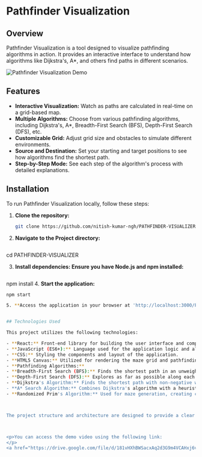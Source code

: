 # Pathfinder Visualization

## Overview
Pathfinder Visualization is a tool designed to visualize pathfinding algorithms in action. It provides an interactive interface to understand how algorithms like Dijkstra's, A*, and others find paths in different scenarios.

![Pathfinder Visualization Demo](demo.gif)

## Features
- **Interactive Visualization:** Watch as paths are calculated in real-time on a grid-based map.
- **Multiple Algorithms:** Choose from various pathfinding algorithms, including Dijkstra's, A*, Breadth-First Search (BFS), Depth-First Search (DFS), etc.
- **Customizable Grid:** Adjust grid size and obstacles to simulate different environments.
- **Source and Destination:** Set your starting and target positions to see how algorithms find the shortest path.
- **Step-by-Step Mode:** See each step of the algorithm's process with detailed explanations.

## Installation
To run Pathfinder Visualization locally, follow these steps:

1. **Clone the repository:**
   ```bash
   git clone https://github.com/nitish-kumar-ngh/PATHFINDER-VISUALIZER.git

2. **Navigate to the Project directory:**
   ```bash
  cd PATHFINDER-VISUALIZER

3. **Install dependencies: Ensure you have Node.js and npm installed:**
   ```bash
  npm install
4. **Start the application:**
   ```bash
  npm start

5. **Access the application in your browser at 'http://localhost:3000/Pathfinder':**


## Technologies Used

This project utilizes the following technologies:

- **React:** Front-end library for building the user interface and components.
- **JavaScript (ES6+):** Language used for the application logic and algorithm implementations.
- **CSS:** Styling the components and layout of the application.
- **HTML5 Canvas:** Utilized for rendering the maze grid and pathfinding visualization.
- **Pathfinding Algorithms:**
  - **Breadth-First Search (BFS):** Finds the shortest path in an unweighted grid.
  - **Depth-First Search (DFS):** Explores as far as possible along each branch before backtracking.
  - **Dijkstra's Algorithm:** Finds the shortest path with non-negative weights.
  - **A* Search Algorithm:** Combines Dijkstra's algorithm with a heuristic to improve performance.
- **Randomized Prim's Algorithm:** Used for maze generation, creating complex environments for pathfinding algorithms to navigate.



The project structure and architecture are designed to provide a clear visualization of pathfinding algorithms in action, offering users an interactive and educational experience.



<p>You can access the demo video using the following link:
</p>
<a href="https://drive.google.com/file/d/181vHXhBWSacxAq2d3G9m4VCAHxj6vnhu/view?usp=sharing" target="_blank">Demo Video</a>



